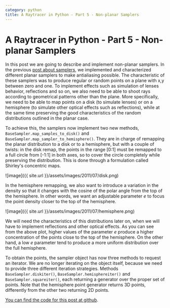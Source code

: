 ```yaml
---
category: python
title: A Raytracer in Python - Part 5 - Non-planar Samplers
---
```

# A Raytracer in Python - Part 5 - Non-planar Samplers

In this post we are going to describe and implement non-planar samplers.
In the previous [post about samplers](http://forthescience.org/blog/2011/11/30/a-raytracer-in-python-%e2%80%93-part-3-samplers/),
we implemented and characterized different planar samplers to make
antialiasing possible. The characteristic of these samplers was to
produce regular or random points on a plane with x,y between zero and
one. To implement effects such as simulation of lenses behavior,
reflections and so on, we also need to be able to shoot rays according
to geometrical patterns other than the plane. More specifically, we need
to be able to map points on a disk (to simulate lenses) or on a
hemisphere (to simulate other optical effects such as reflections),
while at the same time preserving the good characteristics of the random
distributions outlined in the planar case.

To achieve this, the samplers now implement two new methods,
`BaseSampler.map_samples_to_disk()` and
`BaseSampler.map_sampler_to_hemisphere()`. They are in charge of
remapping the planar distribution to a disk or to a hemisphere, but with
a couple of twists: in the disk remap, the points in the range \[0:1\]
must be remapped to a full circle from \[-1:1\] in both axes, so to
cover the circle completely while preserving the distribution. This is
done through a formulation called Shirley\'s concentric maps.

![image]({{ site.url }}/assets/images/2011/07/disk.png)

In the hemisphere remapping, we also want to introduce a variation in
the density so that it changes with the cosine of the polar angle from
the top of the hemisphere. In other words, we want an adjustable
parameter *e* to focus the point density closer to the top of the
hemisphere.

![image]({{ site.url }}/assets/images/2011/07/hemisphere.png)

We will need the characteristics of this distributions later on, when we
will have to implement reflections and other optical effects. As you can
see from the above plot, higher values of the parameter *e* produce a
higher concentration of the points close to the top of the hemisphere.
On the other hand, a low *e* parameter tend to produce a more uniform
distribution over the full hemisphere.

To obtain the points, the sampler object has now three methods to
request an iterator. We are no longer iterating on the object itself,
because we need to provide three different iteration strategies. Methods
`BaseSampler.diskiter()`, `BaseSampler.hemisphereiter()` and
`BaseSampler.squareiter()`, each returning a generator over the proper
set of points. Note that the hemisphere point generator returns 3D
points, differently from the other two returning 2D points.

[You can find the code for this post at github](https://github.com/stefanoborini/python-raytrace/commit/363cdc7d59f7a132efcadab617e3c9a9373ed5dc).
